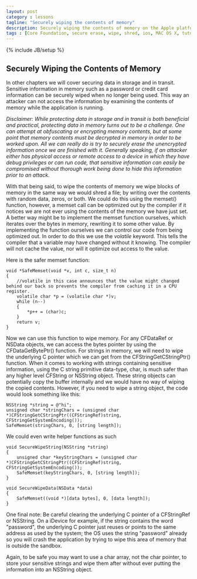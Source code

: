 ```yaml
---
layout: post
category : lessons
tagline: "Securely wiping the contents of memory"
description: Securely wiping the contents of memory on the Apple platform. By Kolin Stürt
tags : [Core Foundation, secure erase, wipe, shred, ios, MAC OS X, tutorial]
---
```

{% include JB/setup %}

## Securely Wiping the Contents of Memory

In other chapters we will cover securing data in storage and in transit. Sensitive information in memory such as a password or credit card information can be securely wiped when no longer being used. This way an attacker can not access the information by examining the contents of memory while the application is running.

*Disclaimer: While protecting data in storage and in transit is both beneficial and practical, protecting data in memory turns out to be a challenge. One can attempt at obfuscating or encrypting memory contents, but at some point that memory contents must be decrypted in memory in order to be worked upon. All we can really do is try to securely erase the unencrypted information once we are finished with it. Generally speaking, if an attacker either has physical access or remote access to a device in which they have debug privileges or can run code, that sensitive information can easily be compromised without thorough work being done to hide this information prior to an attack.*

With that being said, to wipe the contents of memory we wipe blocks of memory in the same way we would shred a file; by writing over the contents with random data, zeros, or both. We could do this using the memset() function, however, a memset call can be optimized out by the compiler if it notices we are not ever using the contents of the memory we have just set. A better way might be to implement the memset function ourselves, which iterates over the bytes in memory, rewriting it to some other value. By implementing the function ourselves we can control our code from being optimized out. In order to do this we use the *volatile* keyword. This tells the compiler that a variable may have changed without it knowing. The compiler will not cache the value, nor will it optimize out access to the value.

Here is the safer memset function:

	void *SafeMemset(void *v, int c, size_t n)
	{
	    //volatile in this case announces that the value might changed behind our back so prevents the compiler from caching it in a CPU register.
	    volatile char *p = (volatile char *)v;
	    while (n--)
	    {
	        *p++ = (char)c;
	    }
	    return v;
	}

Now we can use this function to wipe memory. For any CFDataRef or NSData objects, we can access the bytes pointer by using the CFDataGetBytePtr() function. For strings in memory, we will need to wipe the underlying C pointer which we can get from the CFStringGetCStringPtr() function. When it comes to working with strings containing sensitive information, using the C string primitive data-type, char, is much safer than any higher level CFString or NSString object. These string objects can potentially copy the buffer internally and we would have no way of wiping the copied contents. However, if you need to wipe a string object, the code would look something like this:

	NSString *string = @"hi";
	unsigned char *stringChars = (unsigned char *)CFStringGetCStringPtr((CFStringRef)string, 	CFStringGetSystemEncoding());
	SafeMemset(stringChars, 0, [string length]);
	
	
We could even write helper functions as such

	void SecureWipeString(NSString *string)
	{
	    unsigned char *keyStringChars = (unsigned char *)CFStringGetCStringPtr((CFStringRef)string, CFStringGetSystemEncoding());
	    SafeMemset(keyStringChars, 0, [string length]);
	}
	
	void SecureWipeData(NSData *data)
	{
	    SafeMemset((void *)[data bytes], 0, [data length]);
	}
	
One final note: Be careful clearing the underlying C pointer of a CFStringRef or NSString. On a iDevice for example, if the string contains the word "password", the underlying C pointer just reuses or points to the same address as used by the system; the OS uses the string "password" already so you will crash the application by trying to wipe this area of memory that is outside the sandbox.

Again, to be safe you may want to use a char array, not the char pointer, to store your sensitive strings and wipe them after without ever putting the information into an NSString object. 

